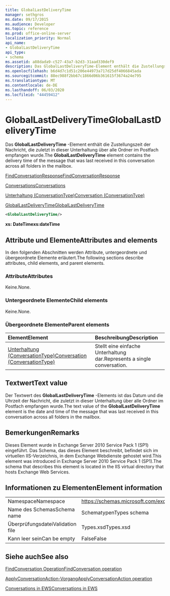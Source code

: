 ```yaml
---
title: GlobalLastDeliveryTime
manager: sethgros
ms.date: 09/17/2015
ms.audience: Developer
ms.topic: reference
ms.prod: office-online-server
localization_priority: Normal
api_name:
- GlobalLastDeliveryTime
api_type:
- schema
ms.assetid: a88dada9-c527-43a7-b2d3-31aad330def9
description: Das GlobalLastDeliveryTime-Element enthält die Zustellungszeit der Nachricht, die zuletzt in dieser Unterhaltung über alle Ordner im Postfach empfangen wurde.
ms.openlocfilehash: b6d4d7c1d51c206e44973a717d25df4066845ada
ms.sourcegitcommit: 88ec988f2bb67c1866d06b361615f3674a24e795
ms.translationtype: MT
ms.contentlocale: de-DE
ms.lasthandoff: 06/03/2020
ms.locfileid: "44459412"
---
```

# <a name="globallastdeliverytime"></a><span data-ttu-id="c330e-103">GlobalLastDeliveryTime</span><span class="sxs-lookup"><span data-stu-id="c330e-103">GlobalLastDeliveryTime</span></span>

<span data-ttu-id="c330e-104">Das **GlobalLastDeliveryTime** -Element enthält die Zustellungszeit der Nachricht, die zuletzt in dieser Unterhaltung über alle Ordner im Postfach empfangen wurde.</span><span class="sxs-lookup"><span data-stu-id="c330e-104">The **GlobalLastDeliveryTime** element contains the delivery time of the message that was last received in this conversation across all folders in the mailbox.</span></span> 
  
[<span data-ttu-id="c330e-105">FindConversationResponse</span><span class="sxs-lookup"><span data-stu-id="c330e-105">FindConversationResponse</span></span>](findconversationresponse.md)
  
[<span data-ttu-id="c330e-106">Conversations</span><span class="sxs-lookup"><span data-stu-id="c330e-106">Conversations</span></span>](conversations-ex15websvcsotherref.md)
  
[<span data-ttu-id="c330e-107">Unterhaltung (ConversationType)</span><span class="sxs-lookup"><span data-stu-id="c330e-107">Conversation (ConversationType)</span></span>](conversation-conversationtype.md)
  
[<span data-ttu-id="c330e-108">GlobalLastDeliveryTime</span><span class="sxs-lookup"><span data-stu-id="c330e-108">GlobalLastDeliveryTime</span></span>](globallastdeliverytime.md)
  
```XML
<GlobalLastDeliveryTime/>
```

 <span data-ttu-id="c330e-109">**xs: DateTime**</span><span class="sxs-lookup"><span data-stu-id="c330e-109">**xs:dateTime**</span></span>
## <a name="attributes-and-elements"></a><span data-ttu-id="c330e-110">Attribute und Elemente</span><span class="sxs-lookup"><span data-stu-id="c330e-110">Attributes and elements</span></span>

<span data-ttu-id="c330e-111">In den folgenden Abschnitten werden Attribute, untergeordnete und übergeordnete Elemente erläutert.</span><span class="sxs-lookup"><span data-stu-id="c330e-111">The following sections describe attributes, child elements, and parent elements.</span></span>
  
### <a name="attributes"></a><span data-ttu-id="c330e-112">Attribute</span><span class="sxs-lookup"><span data-stu-id="c330e-112">Attributes</span></span>

<span data-ttu-id="c330e-113">Keine.</span><span class="sxs-lookup"><span data-stu-id="c330e-113">None.</span></span>
  
### <a name="child-elements"></a><span data-ttu-id="c330e-114">Untergeordnete Elemente</span><span class="sxs-lookup"><span data-stu-id="c330e-114">Child elements</span></span>

<span data-ttu-id="c330e-115">Keine.</span><span class="sxs-lookup"><span data-stu-id="c330e-115">None.</span></span>
  
### <a name="parent-elements"></a><span data-ttu-id="c330e-116">Übergeordnete Elemente</span><span class="sxs-lookup"><span data-stu-id="c330e-116">Parent elements</span></span>

|<span data-ttu-id="c330e-117">**Element**</span><span class="sxs-lookup"><span data-stu-id="c330e-117">**Element**</span></span>|<span data-ttu-id="c330e-118">**Beschreibung**</span><span class="sxs-lookup"><span data-stu-id="c330e-118">**Description**</span></span>|
|:-----|:-----|
|[<span data-ttu-id="c330e-119">Unterhaltung (ConversationType)</span><span class="sxs-lookup"><span data-stu-id="c330e-119">Conversation (ConversationType)</span></span>](conversation-conversationtype.md) <br/> |<span data-ttu-id="c330e-120">Stellt eine einfache Unterhaltung dar.</span><span class="sxs-lookup"><span data-stu-id="c330e-120">Represents a single conversation.</span></span>  <br/> |
   
## <a name="text-value"></a><span data-ttu-id="c330e-121">Textwert</span><span class="sxs-lookup"><span data-stu-id="c330e-121">Text value</span></span>

<span data-ttu-id="c330e-122">Der Textwert des **GlobalLastDeliveryTime** -Elements ist das Datum und die Uhrzeit der Nachricht, die zuletzt in dieser Unterhaltung über alle Ordner im Postfach empfangen wurde.</span><span class="sxs-lookup"><span data-stu-id="c330e-122">The text value of the **GlobalLastDeliveryTime** element is the date and time of the message that was last received in this conversation across all folders in the mailbox.</span></span> 
  
## <a name="remarks"></a><span data-ttu-id="c330e-123">Bemerkungen</span><span class="sxs-lookup"><span data-stu-id="c330e-123">Remarks</span></span>

<span data-ttu-id="c330e-124">Dieses Element wurde in Exchange Server 2010 Service Pack 1 (SP1) eingeführt. Das Schema, das dieses Element beschreibt, befindet sich im virtuellen IIS-Verzeichnis, in dem Exchange Webdienste gehostet wird.</span><span class="sxs-lookup"><span data-stu-id="c330e-124">This element was introduced in Exchange Server 2010 Service Pack 1 (SP1).The schema that describes this element is located in the IIS virtual directory that hosts Exchange Web Services.</span></span>
  
## <a name="element-information"></a><span data-ttu-id="c330e-125">Informationen zu Elementen</span><span class="sxs-lookup"><span data-stu-id="c330e-125">Element information</span></span>

|||
|:-----|:-----|
|<span data-ttu-id="c330e-126">Namespace</span><span class="sxs-lookup"><span data-stu-id="c330e-126">Namespace</span></span>  <br/> |https://schemas.microsoft.com/exchange/services/2006/types  <br/> |
|<span data-ttu-id="c330e-127">Name des Schemas</span><span class="sxs-lookup"><span data-stu-id="c330e-127">Schema name</span></span>  <br/> |<span data-ttu-id="c330e-128">Schematypen</span><span class="sxs-lookup"><span data-stu-id="c330e-128">Types schema</span></span>  <br/> |
|<span data-ttu-id="c330e-129">Überprüfungsdatei</span><span class="sxs-lookup"><span data-stu-id="c330e-129">Validation file</span></span>  <br/> |<span data-ttu-id="c330e-130">Types.xsd</span><span class="sxs-lookup"><span data-stu-id="c330e-130">Types.xsd</span></span>  <br/> |
|<span data-ttu-id="c330e-131">Kann leer sein</span><span class="sxs-lookup"><span data-stu-id="c330e-131">Can be empty</span></span>  <br/> |<span data-ttu-id="c330e-132">False</span><span class="sxs-lookup"><span data-stu-id="c330e-132">False</span></span>  <br/> |
   
## <a name="see-also"></a><span data-ttu-id="c330e-133">Siehe auch</span><span class="sxs-lookup"><span data-stu-id="c330e-133">See also</span></span>



[<span data-ttu-id="c330e-134">FindConversation Operation</span><span class="sxs-lookup"><span data-stu-id="c330e-134">FindConversation operation</span></span>](findconversation-operation.md)
  
[<span data-ttu-id="c330e-135">ApplyConversationAction-Vorgang</span><span class="sxs-lookup"><span data-stu-id="c330e-135">ApplyConversationAction operation</span></span>](applyconversationaction-operation.md)


[<span data-ttu-id="c330e-136">Conversations in EWS</span><span class="sxs-lookup"><span data-stu-id="c330e-136">Conversations in EWS</span></span>](https://msdn.microsoft.com/library/91e64629-db6c-4c94-9dcb-d386232e8467%28Office.15%29.aspx)

